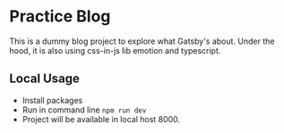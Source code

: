 # Practice Blog

<p>This is a dummy blog project to explore what Gatsby's about. Under the hood, it is also using css-in-js lib emotion and typescript.</p>

## Local Usage

- Install packages
- Run in command line `npm run dev`
- Project will be available in local host 8000.
